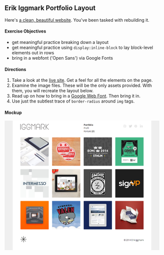 ## Erik Iggmark Portfolio Layout

Here's [a clean, beautiful website](http://www.erikiggmark.se/). You've been tasked with rebuilding it.

#### Exercise Objectives

- get meaningful practice breaking down a layout
- get meaningful practice using `display:inline-block` to lay block-level elements out in rows
- bring in a webfont ('Open Sans') via Google Fonts

#### Directions

1. Take a look at the [live site](http://www.erikiggmark.se/). Get a feel for all the elements on the page.
1. Examine the image files. These will be the only assets provided. With them, you will recreate the layout below.
1. Read up on how to bring in a [Google Web Font](https://developers.google.com/fonts/docs/getting_started). Then bring it in.
1. Use just the subtlest trace of `border-radius` around `img` tags.

#### Mockup

![image](mockup.png)
